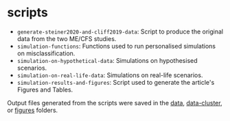 # scripts

* `generate-steiner2020-and-cliff2019-data`: Script to produce the original data from the two ME/CFS studies.
* `simulation-functions`: Functions used to run personalised simulations on misclassification.
* `simulation-on-hypothetical-data`: Simulations on hypothesised scenarios.
* `simulation-on-real-life-data`: Simulations on real-life scenarios.
* `simulation-results-and-figures`: Script used to generate the article's Figures and Tables.

Output files generated from the scripts were saved in the [data](data), [data-cluster](data-cluster/no-correction), or [figures](figures) folders.